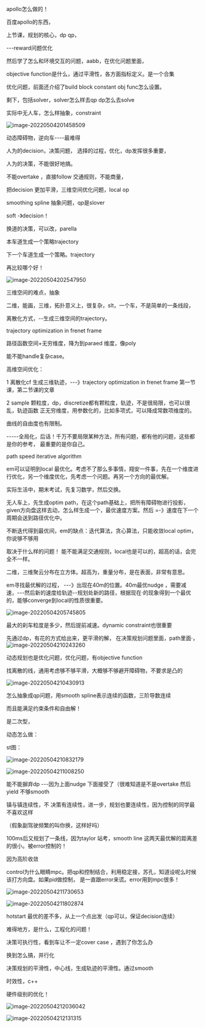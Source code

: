 apollo怎么做的！

百度apollo的东西，

上节课，规划的核心，dp qp，

---reward问题优化

然后学了怎么和环境交互的问题，aabb，在优化问题里面，

objective function是什么，通过平滑性，各方面指标定义。是一个合集

优化问题，前面还介绍了build block constant obj func怎么设置。

剩下，包括solver，solver怎么样去qp dp怎么去solve 

实际中无人车，怎么样抽象，constraint

![image-20220504201458509](/Users/lixiang/Documents/typora/learn/0415learnthing/planning6.assets/image-20220504201458509.png)



动态障碍物，逆向车----最难得

人为的decision，决策问题， 选择的过程，优化，dp发挥很多重要，

人为的决策，不能很好地搞。

不能overtake ，直接follow  交通规则，不能商量，

把decision 更加平滑，三维空间优化问题，local op

smoothing spline 抽象问题，qp是slover

soft -》decision！

换道的决策，可以改，parella 

本车道生成一个策略trajectory

下一个车道生成一个策略。trajectory

再比较哪个好！

![image-20220504202547950](/Users/lixiang/Documents/typora/learn/0415learnthing/planning6.assets/image-20220504202547950.png)



三维空间的难点，抽象

二维，能画，三维，拓扑意义上，很复杂，slt，一个车，不是简单的一条线段，

离散化方式，--生成三维空间的trajectory。

trajectory optimization in frenet frame

路径函数空间+无穷维度，降为到paraed 维度，像poly

能不能handle复杂case。 

高维空间优化：

1 离散化cf 生成三维轨迹，---》trajectory optimization in frenet frame  第一节课，第二节课的文章

2 sample 颗粒度，dp，discretize都有颗粒度，轨迹，不是很局限，也可以很乱，轨迹函数 正无穷维度，用参数化的，比如多项式，可以降成常数项维度的。

曲线的自由度也有限制。



-----全局化，后话！千万不要局限某种方法，所有问题，都有他的问题，这些都是你的参考， 最重要的是你自己。

path speed iterative algorithm

em可以证明到local 最优化。考虑不了那么多事情，翔安一件事，先在一个维度进行优化，另一个维度优化，先考虑一个问题。再另一个方向的最优解。

实际生活中，期末考试，先复习数学，然后交换。

无人车上，先生成optim path，在这个path基础上，把所有障碍物进行投影，given方向盘这样去动，怎么样生成一个，最优速度方案。然后 =-》速度在下一个周期会送到路径优化中。 

不断迭代得到最优间，em的缺点：迭代算法，贪心算法，只能收敛local optim，你说够不够用

取决于什么样的问题！   能不能满足交通规则，local也是可以的，超高的话，会完全不一样。

二维，三维聚云分布在立方体。超高为，重量分布，是在表面，非常有意思。



em寻找最优解的过程， ---》出现在40m的位置。40m最优nudge ，需要减速，---然后新的速度给轨迹--规划处新的路径，根据现在·的现象得到一个最优的，能够converge到local的性质很重要。

![image-20220504205745805](/Users/lixiang/Documents/typora/learn/0415learnthing/planning6.assets/image-20220504205745805.png)

最大的刹车粒度是多少，然后提前减速。dynamic constraint也很重要

先通过dp，有花的方式给出来，更平滑的解， 在决策规划问题里面，path里面·，![image-20220504210243260](/Users/lixiang/Documents/typora/learn/0415learnthing/planning6.assets/image-20220504210243260.png)

动态规划也是优化问题，优化问题，有objective function

找离散的线，通用考虑够不够平滑，大概够不够避开障碍物，不要求是凸的



![image-20220504210430913](/Users/lixiang/Documents/typora/learn/0415learnthing/planning6.assets/image-20220504210430913.png)

怎么抽象成qp问题，用smooth spline表示连续的函数，三阶导数连续

而且能满足约束条件和自由解！

是二次型，



动态怎么做：

st图：

![image-20220504210832179](/Users/lixiang/Documents/typora/learn/0415learnthing/planning6.assets/image-20220504210832179.png)

![image-20220504211008250](/Users/lixiang/Documents/typora/learn/0415learnthing/planning6.assets/image-20220504211008250.png)

能不能摒弃dp ---因为上面nudge 下面接受了（很难知道是不是overtake 然后yield  不够smooth

镇与镇连续性，不  决策有连续性，进一步，规划也要连续性，因为控制的同学最不喜欢这样

（假象副驾驶频繁的叫你换，这样好吗）

100ms后又规划了一条线，因为taylor 站考，smooth line 这两天最优解的距离差的很小。被error控制的！

因为高阶收敛

control为什么眼睛mpc。把qp和控制结合，利用稳定接，苏孔，知道设呢么时候该打方向盘。如果pid做控制，	是一直跟error来谎。error用到mpc很多！

![image-20220504211730653](/Users/lixiang/Documents/typora/learn/0415learnthing/planning6.assets/image-20220504211730653.png)

![image-20220504211802874](/Users/lixiang/Documents/typora/learn/0415learnthing/planning6.assets/image-20220504211802874.png)

hotstart 最优的差不多，从上一个点出发（qp可以，保证decision连续）



难得地方，是什么，工程化的问题！

决策可执行性，看到车让不一定cover case ，遇到了你怎么办

换到怎么搞，并行化

决策规划的平滑性，中心线，生成轨迹的平滑性。通过smooth

时效性，c++ 

硬件级别的优化！

![image-20220504212036042](/Users/lixiang/Documents/typora/learn/0415learnthing/planning6.assets/image-20220504212036042.png)



![image-20220504212131315](/Users/lixiang/Documents/typora/learn/0415learnthing/planning6.assets/image-20220504212131315.png)









